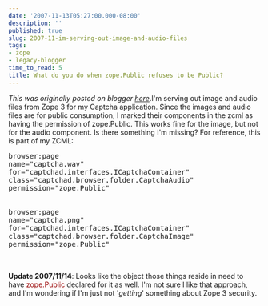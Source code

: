 ```yaml
---
date: '2007-11-13T05:27:00.000-08:00'
description: ''
published: true
slug: 2007-11-im-serving-out-image-and-audio-files
tags:
- zope
- legacy-blogger
time_to_read: 5
title: What do you do when zope.Public refuses to be Public?
---
```


*This was originally posted on blogger [here](https://pydanny.blogspot.com/2007/11/im-serving-out-image-and-audio-files.html)*.I'm serving out image and audio files from Zope 3 for my Captcha application.  Since the images and audio files are for public consumption, I marked their components in the zcml as having the permission of zope.Public.  This works fine for the image, but not for the audio component.  Is there something I'm missing?  For reference, this is part of my ZCML:<br /><pre>browser:page<br />name="captcha.wav"<br />for="captchad.interfaces.ICaptchaContainer"<br />class="captchad.browser.folder.CaptchaAudio"<br />permission="zope.Public"<br /><br /><br />browser:page<br />name="captcha.png"<br />for="captchad.interfaces.ICaptchaContainer"<br />class="captchad.browser.folder.CaptchaImage"<br />permission="zope.Public"<br /><br /></pre><br /><span style="font-weight: bold;">Update 2007/11/14</span>: Looks like the object those things reside in need to have <span style="color: rgb(153, 0, 0);">zope.Public</span> declared for it as well.  I'm not sure I like that approach, and I'm wondering if I'm just not '<span style="font-style: italic;">getting</span>' something about Zope 3 security.